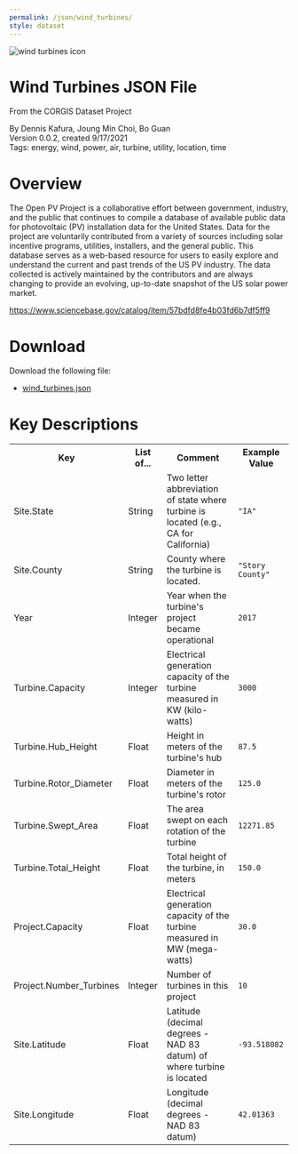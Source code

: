 ```yaml
---
permalink: /json/wind_turbines/
style: dataset
---
```


<img class="img-thumbnail float-right"
     src="/images/datasets/wind-turbines.png"
     alt="wind turbines icon"
     role="presentation">

# Wind Turbines JSON File

<p class='lead'>From the CORGIS Dataset Project</p>

<span class='text-muted'>By Dennis Kafura, Joung Min Choi, Bo Guan</span><br>
<span class='text-muted'>Version 0.0.2, created 9/17/2021</span><br>
<span class='text-muted'>Tags: energy, wind, power, air, turbine, utility, location, time</span>

# Overview

The Open PV Project is a collaborative effort between government, industry, and the public that continues to compile a database of available public data for photovoltaic (PV) installation data for the United States. Data for the project are voluntarily contributed from a variety of sources including solar incentive programs, utilities, installers, and the general public. This database serves as a web-based resource for users to easily explore and understand the current and past trends of the US PV industry. The data collected is actively maintained by the contributors and are always changing to provide an evolving, up-to-date snapshot of the US solar power market.


<https://www.sciencebase.gov/catalog/item/57bdfd8fe4b03fd6b7df5ff9>




# Download

Download the following file:

* <a href='../../datasets/json/wind_turbines/wind_turbines.json' download>wind_turbines.json <span class="fas fa-download"></span></a>

# Key Descriptions
    
<table class='table table-condensed table-striped table-bordered table-hover'>
<tr>
    <th class=''>Key</th>
    <th class=''>List of...</th>
    <th class=''>Comment</th>
    <th class=''>Example Value</th>
</tr>

<tr>
    <td>Site.State</td>
    <td>String</td> 
    <td>Two letter abbreviation of state where turbine is located (e.g., CA for California)</td>
    <td><code>"IA"</code></td>
</tr>

<tr>
    <td>Site.County</td>
    <td>String</td> 
    <td>County where the turbine is located.</td>
    <td><code>"Story County"</code></td>
</tr>

<tr>
    <td>Year</td>
    <td>Integer</td> 
    <td>Year when the turbine's project became operational</td>
    <td><code>2017</code></td>
</tr>

<tr>
    <td>Turbine.Capacity</td>
    <td>Integer</td> 
    <td>Electrical generation capacity of the turbine measured in KW (kilo-watts)</td>
    <td><code>3000</code></td>
</tr>

<tr>
    <td>Turbine.Hub_Height</td>
    <td>Float</td> 
    <td>Height in meters of the turbine's hub</td>
    <td><code>87.5</code></td>
</tr>

<tr>
    <td>Turbine.Rotor_Diameter</td>
    <td>Float</td> 
    <td>Diameter in meters of the turbine's rotor</td>
    <td><code>125.0</code></td>
</tr>

<tr>
    <td>Turbine.Swept_Area</td>
    <td>Float</td> 
    <td>The area swept on each rotation of the turbine</td>
    <td><code>12271.85</code></td>
</tr>

<tr>
    <td>Turbine.Total_Height</td>
    <td>Float</td> 
    <td>Total height of the turbine, in meters</td>
    <td><code>150.0</code></td>
</tr>

<tr>
    <td>Project.Capacity</td>
    <td>Float</td> 
    <td>Electrical generation capacity of the turbine measured in MW (mega-watts)</td>
    <td><code>30.0</code></td>
</tr>

<tr>
    <td>Project.Number_Turbines</td>
    <td>Integer</td> 
    <td>Number of turbines in this project</td>
    <td><code>10</code></td>
</tr>

<tr>
    <td>Site.Latitude</td>
    <td>Float</td> 
    <td>Latitude (decimal degrees - NAD 83 datum) of where turbine is located</td>
    <td><code>-93.518082</code></td>
</tr>

<tr>
    <td>Site.Longitude</td>
    <td>Float</td> 
    <td>Longitude (decimal degrees - NAD 83 datum)</td>
    <td><code>42.01363</code></td>
</tr>

</table>